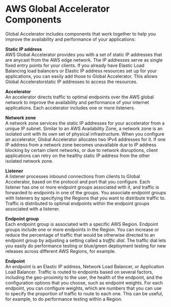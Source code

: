 # AWS Global Accelerator Components<a name="introduction-components"></a>

Global Accelerator includes components that work together to help you improve the availability and performance of your applications:

**Static IP address**  
AWS Global Accelerator provides you with a set of static IP addresses that are anycast from the AWS edge network\. The IP addresses serve as single fixed entry points for your clients\. If you already have Elastic Load Balancing load balancers or Elastic IP address resources set up for your applications, you can easily add those to Global Accelerator\. This allows Global Acceleratorstatic IP addresses to access the resources\.

**Accelerator**  
An accelerator directs traffic to optimal endpoints over the AWS global network to improve the availability and performance of your internet applications\. Each accelerator includes one or more listeners\.

**Network zone**  
A network zone services the static IP addresses for your accelerator from a unique IP subnet\. Similar to an AWS Availability Zone, a network zone is an isolated unit with its own set of physical infrastructure\.  When you configure an accelerator, Global Accelerator allocates two IPv4 addresses for it\. If one IP address from a network zone becomes unavailable due to IP address blocking by certain client networks, or due to network disruptions, client applications can retry on the healthy static IP address from the other isolated network zone\.

**Listener**  
A listener processes inbound connections from clients to Global Accelerator, based on the protocol and port that you configure\. Each listener has one or more endpoint groups associated with it, and traffic is forwarded to endpoints in one of the groups\. You associate endpoint groups with listeners by specifying the Regions that you want to distribute traffic to\. Traffic is distributed to optimal endpoints within the endpoint groups associated with a listener\.

**Endpoint group**  
Each endpoint group is associated with a specific AWS Region\. Endpoint groups include one or more endpoints in the Region\. You can increase or reduce the percentage of traffic that would be otherwise directed to an endpoint group by adjusting a setting called a *traffic dial*\. The traffic dial lets you easily do performance testing or blue/green deployment testing for new releases across different AWS Regions, for example\. 

**Endpoint**  
An endpoint is an Elastic IP address, Network Load Balancer, or Application Load Balancer\. Traffic is routed to endpoints based on several factors, including the geo\-proximity to the user, the health of the endpoint, and the configuration options that you choose, such as endpoint weights\. For each endpoint, you can configure weights, which are numbers that you can use to specify the proportion of traffic to route to each one\. This can be useful, for example, to do performance testing within a Region\.
